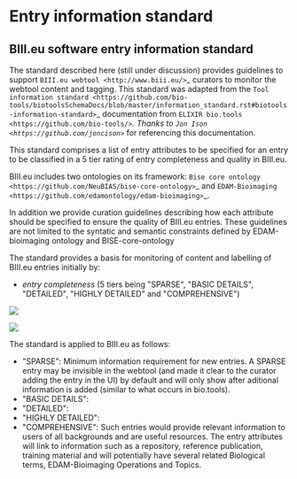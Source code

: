 Entry information standard
===================================
BIII.eu software entry information standard
----------------------------------
The standard described here (still under discussion) provides guidelines to support `BIII.eu webtool <http://www.biii.eu/>`_ curators to monitor the webtool content and tagging. This standard was adapted from the `Tool information standard <https://github.com/bio-tools/biotoolsSchemaDocs/blob/master/information_standard.rst#biotools-information-standard>`_ documentation from `ELIXIR bio.tools <https://github.com/bio-tools/>`_. Thanks to `Jon Ison <https://github.com/joncison>`_ for referencing this documentation. 

This standard comprises a list of entry attributes to be specified for an entry to be classified in a 5 tier rating of entry completeness and quality in BIII.eu.

BIII.eu includes two ontologies on its framework: `Bise core ontology <https://github.com/NeuBIAS/bise-core-ontology>`_ and `EDAM-Bioimaging <https://github.com/edamontology/edam-bioimaging>`_. 

In addition we provide curation guidelines describing how each attribute should be specified to ensure the quality of BIII.eu entries. These guidelines are not limited to the syntatic and semantic constraints defined by EDAM-bioimaging ontology and BISE-core-ontology

The standard provides a basis for monitoring of content and labelling of BIII.eu entries initially by: 

* *entry completeness* (5 tiers being "SPARSE", "BASIC DETAILS", "DETAILED", "HIGHLY DETAILED" and "COMPREHENSIVE")

![](/docs/Table.PNG)

![](/docs/Table_groups.PNG)



The standard is applied to BIII.eu as follows: 

* "SPARSE": Minimum information requirement for new entries. A SPARSE entry may be invisible in the webtool (and made it clear to the curator adding the entry in the UI) by default and will only show after aditional information is added (similar to what occurs in bio.tools). 
* "BASIC DETAILS":
* "DETAILED":
* "HIGHLY DETAILED":
* "COMPREHENSIVE": Such entries would provide relevant information to users of all backgrounds and are useful resources. The entry attributes will link to information such as a repository, reference publication, training material and will potentially have several related Biological terms, EDAM-Bioimaging Operations and Topics. 
